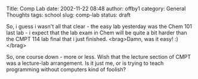 Title: Comp Lab
date: 2002-11-22 08:48
author: offby1
category: General Thoughts
tags: school
slug: comp-lab
status: draft

So, i guess i wasn't all that clear - the easy lab yesterday was the Chem 101 last lab - i expect that the lab exam in Chem will be quite a bit harder than the CMPT 114 lab final that i just finished. \<brag\>Damn, was it easy! :) \</brag\>

So, one course down - more or less. Wish that the lecture section of CMPT was a lecture-lab arrangement. Is it just me, or is trying to teach programming without computers kind of foolish?
